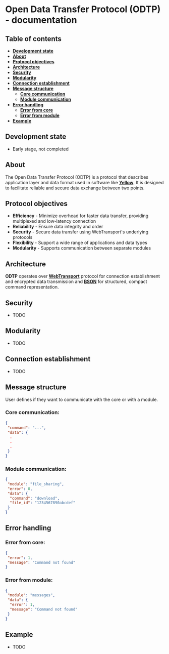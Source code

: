 # Open Data Transfer Protocol (ODTP) - documentation

## Table of contents

- [**Development state**](#development-state)
- [**About**](#about)
- [**Protocol objectives**](#protocol-objectives)
- [**Architecture**](#architecture)
- [**Security**](#security)
- [**Modularity**](#modularity)
- [**Connection establishment**](#connection-establishment)
- [**Message structure**](#message-structure)
  - [**Core communication**](#core-communication)
  - [**Module communication**](#module-communication)
- [**Error handling**](#error-handling)
  - [**Error from core**](#error-from-core)
  - [**Error from module**](#error-from-module)
- [**Example**](#example)

## Development state

- Early stage, not completed

## About

The Open Data Transfer Protocol (ODTP) is a protocol that describes application layer and data format used in software like [**Yellow**](https://yellow.libersoft.org). It is designed to facilitate reliable and secure data exchange between two points.

## Protocol objectives

- **Efficiency** - Minimize overhead for faster data transfer, providing multiplexed and low-latency connection
- **Reliability** - Ensure data integrity and order
- **Security** - Secure data transfer using WebTransport's underlying protocols
- **Flexibility** - Support a wide range of applications and data types
- **Modularity** - Supports communication between separate modules

## Architecture

**ODTP** operates over [**WebTransport**](https://www.w3.org/TR/webtransport/) protocol for connection establishment and encrypted data transmission and [**BSON**](https://en.wikipedia.org/wiki/BSON) for structured, compact command representation.

## Security

- TODO

## Modularity

- TODO

## Connection establishment

- TODO

## Message structure

User defines if they want to communicate with the core or with a module.

### Core communication:

```json
{
 "command": "...",
 "data": {
  .
  .
  .
 }
}
```

### Module communication:

```json
{
 "module": "file_sharing",
 "error": 0,
 "data": {
  "command": "download",
  "file_id": "1234567890abcdef"
 }
}
```

## Error handling

### Error from core:

```json
{
 "error": 1,
 "message": "Command not found"
}
```

### Error from module:

```json
{
 "module": "messages",
 "data": {
  "error": 1,
  "message": "Command not found"
 }
}
```

## Example

- TODO
